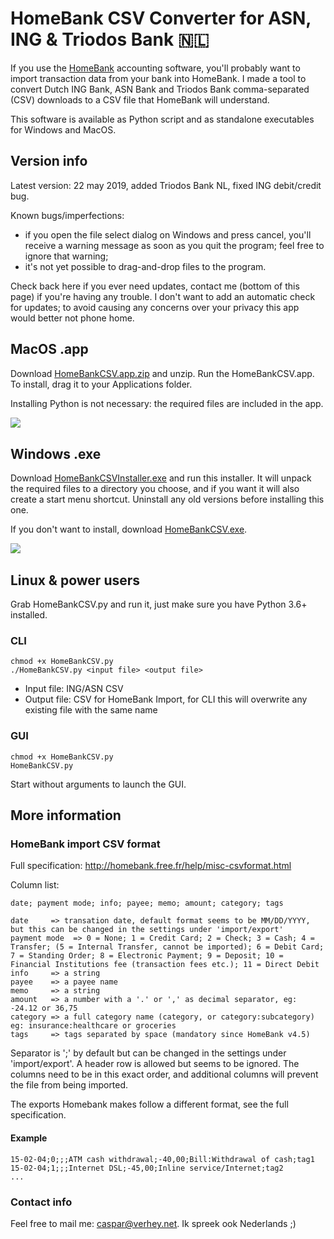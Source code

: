 # HomeBank CSV Converter for ASN, ING & Triodos Bank 🇳🇱

If you use the [HomeBank](http://homebank.free.fr/en/index.php) accounting software, you'll probably want to import transaction data from your bank into HomeBank. I made a tool to convert Dutch ING Bank, ASN Bank and Triodos Bank comma-separated (CSV) downloads to a CSV file that HomeBank will understand.

This software is available as Python script and as standalone executables for Windows and MacOS.
 
## Version info

Latest version: 22 may 2019, added Triodos Bank NL, fixed ING debit/credit bug.

Known bugs/imperfections:
- if you open the file select dialog on Windows and press cancel, you'll receive a warning message as soon as you quit the program; feel free to ignore that warning;
- it's not yet possible to drag-and-drop files to the program.

Check back here if you ever need updates, contact me (bottom of this page) if you're having any trouble. I don't want to add an automatic check for updates; to avoid causing any concerns over your privacy this app would better not phone home.

## MacOS .app
Download [HomeBankCSV.app.zip](https://github.com/cwverhey/HomeBankCSV/raw/master/releases/HomeBankCSV.app.zip) and unzip. Run the HomeBankCSV.app. To install, drag it to your Applications folder.

Installing Python is not necessary: the required files are included in the app.

<img align="left" src="build-files/images/screenshot_macos.png" />
<br clear="all" />

## Windows .exe
Download [HomeBankCSVInstaller.exe](https://github.com/cwverhey/HomeBankCSV/raw/master/releases/HomeBankCSVInstaller.exe) and run this installer. It will unpack the required files to a directory you choose, and if you want it will also create a start menu shortcut. Uninstall any old versions before installing this one.

If you don't want to install, download [HomeBankCSV.exe](https://github.com/cwverhey/HomeBankCSV/raw/master/releases/HomeBankCSV.exe).

<img align="left" src="build-files/images/screenshot_windows.png" />
<br clear="all" />

## Linux & power users
Grab HomeBankCSV.py and run it, just make sure you have Python 3.6+ installed.

### CLI
    chmod +x HomeBankCSV.py
	./HomeBankCSV.py <input file> <output file>

- Input file: ING/ASN CSV
- Output file: CSV for HomeBank Import, for CLI this will overwrite any existing file with the same name

### GUI
    chmod +x HomeBankCSV.py
	HomeBankCSV.py

Start without arguments to launch the GUI.

## More information
### HomeBank import CSV format
Full specification: http://homebank.free.fr/help/misc-csvformat.html

Column list:

    date; payment mode; info; payee; memo; amount; category; tags

```
date     => transation date, default format seems to be MM/DD/YYYY, but this can be changed in the settings under 'import/export'
payment mode  => 0 = None; 1 = Credit Card; 2 = Check; 3 = Cash; 4 = Transfer; (5 = Internal Transfer, cannot be imported); 6 = Debit Card; 7 = Standing Order; 8 = Electronic Payment; 9 = Deposit; 10 = Financial Institutions fee (transaction fees etc.); 11 = Direct Debit
info     => a string
payee    => a payee name
memo     => a string
amount   => a number with a '.' or ',' as decimal separator, eg: -24.12 or 36,75
category => a full category name (category, or category:subcategory) eg: insurance:healthcare or groceries 
tags	 => tags separated by space (mandatory since HomeBank v4.5)
```

Separator is ';' by default but can be changed in the settings under 'import/export'. A header row is allowed but seems to be ignored. The columns need to be in this exact order, and additional columns will prevent the file from being imported.

The exports Homebank makes follow a different format, see the full specification.

#### Example
    15-02-04;0;;;ATM cash withdrawal;-40,00;Bill:Withdrawal of cash;tag1
    15-02-04;1;;;Internet DSL;-45,00;Inline service/Internet;tag2
    ...

### Contact info
Feel free to mail me: caspar@verhey.net. Ik spreek ook Nederlands ;)
